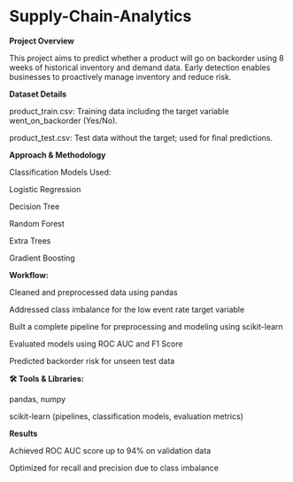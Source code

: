 # Supply-Chain-Analytics

**Project Overview**

This project aims to predict whether a product will go on backorder using 8 weeks of historical inventory and demand data. Early detection enables businesses to proactively manage inventory and reduce risk.

**Dataset Details**

product_train.csv: Training data including the target variable went_on_backorder (Yes/No).

product_test.csv: Test data without the target; used for final predictions.

**Approach & Methodology**

Classification Models Used:

Logistic Regression

Decision Tree

Random Forest

Extra Trees

Gradient Boosting

**Workflow:**

Cleaned and preprocessed data using pandas

Addressed class imbalance for the low event rate target variable

Built a complete pipeline for preprocessing and modeling using scikit-learn

Evaluated models using ROC AUC and F1 Score

Predicted backorder risk for unseen test data

**🛠 Tools & Libraries:**

pandas, numpy

scikit-learn (pipelines, classification models, evaluation metrics)

**Results**

Achieved ROC AUC score up to 94% on validation data

Optimized for recall and precision due to class imbalance

